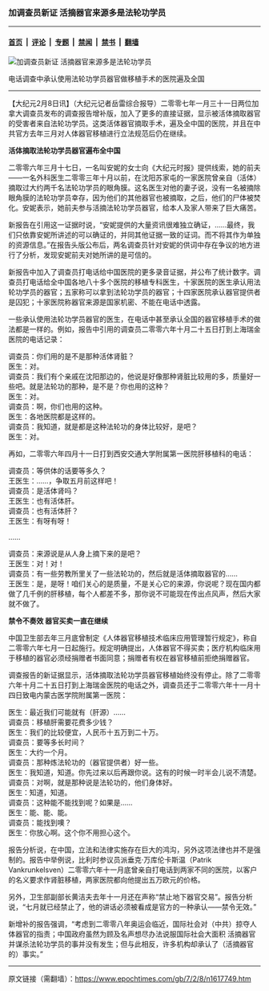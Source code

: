 ### 加调查员新证 活摘器官来源多是法轮功学员

---

#### [首页](../../../..?n1617749) &nbsp;|&nbsp; [评论](../../../../../epoch-comment?n1617749) &nbsp;|&nbsp; [专题](../../../../../epoch-special?n1617749) &nbsp;|&nbsp; [禁闻](../../../../../epoch-news?n1617749) &nbsp;|&nbsp; [禁书](../../../../../books?n1617749) &nbsp;|&nbsp; [翻墙](https://github.com/gfw-breaker/nogfw/blob/master/README.md?n1617749)


<div><img alt="加调查员新证 活摘器官来源多是法轮功学员" class="attachment-djy_600_400 size-djy_600_400 wp-post-image" src="https://i.epochtimes.com/assets/uploads/2007/02/702080521341887-600x400.jpg"/>
<div class="caption">
 <p>
  电话调查中承认使用法轮功学员器官做移植手术的医院遍及全国
 </p>
</div></div><hr/><div class="post_content" id="artbody" itemprop="articleBody">
 <!-- article content begin -->
 <p>
  【大纪元2月8日讯】（大纪元记者岳雷综合报导）二零零七年一月三十一日两位加拿大调查员发布的调查报告增补版，加入了更多的直接证据，显示被活体摘取器官的受害者来自法轮功学员。这类活体器官摘取手术，遍及全中国的医院，并且在中共官方去年三月对人体器官移植进行立法规范后仍在继续。
 </p>
 <p>
  <b>
   活体摘取法轮功学员器官遍布全中国
  </b>
 </p>
 <p>
  二零零六年三月十七日，一名叫安妮的女士向《大纪元时报》提供线索，她的前夫——一名外科医生二零零三年十月以前，在沈阳苏家屯的一家医院曾亲自（活体）摘取过大约两千名法轮功学员的眼角膜。这名医生对他的妻子说，没有一名被摘除眼角膜的法轮功学员幸存，因为他们的其他器官也被摘取，之后，他们的尸体被焚化。安妮表示，她前夫参与活摘法轮功学员器官，给本人及家人带来了巨大痛苦。
 </p>
 <p>
  新报告在引用这一证据时说，“安妮提供的大量资讯很难独立确证，……最终，我们只依靠安妮所讲述的可以确证的，并同其他证据一致的证词。而不将其作为单独的资源信息。”在报告头版公布后，两名调查员针对安妮的供词中存在争议的地方进行了分析，发现安妮前夫对她所讲的是可信的。
 </p>
 <p>
  新报告中加入了调查员打电话给中国医院的更多录音证据，并公布了统计数字。调查员打电话给全中国各地八十多个医院的移植专科医生，十家医院的医生承认用法轮功学员的器官；五家称可以拿到法轮功学员的器官；十四家医院承认器官提供者是囚犯；十家医院称器官来源是国家机密、不能在电话中透露。
 </p>
 <p>
  一些承认使用法轮功学员器官的医生，在电话中甚至承认全国的器官移植手术的做法都是一样的。例如，报告中引用的调查员二零零六年十月二十五日打到上海瑞金医院的电话记录：
 </p>
 <p>
  调查员：你们用的是不是那种活体肾脏？
  <br/>
  医生：对。
  <br/>
  调查员：我们有个亲戚在沈阳那边的，他说是好像那种肾脏比较用的多，质量好一些吧。就是法轮功的那种，是不是？你也用的这种？
  <br/>
  医生：对。
  <br/>
  调查员：啊，你们也用的这种。
  <br/>
  医生：各地医院都是这样的。
  <br/>
  调查员：我知道，就是都是这种法轮功的身体比较好，是吧？
  <br/>
  医生：对。
 </p>
 <p>
  再如，二零零六年四月十一日打到西安交通大学附属第一医院肝移植科的电话：
 </p>
 <p>
  调查员：等供体的话要等多久？
  <br/>
  王医生：……，争取五月前这样吧！
  <br/>
  调查员：是活体肾吗？
  <br/>
  王医生：也有活体肝。
  <br/>
  调查员：也有活体肝？
  <br/>
  王医生：有呀有呀！
 </p>
 <p>
  ……
 </p>
 <p>
  调查员：来源说是从人身上摘下来的是吧？
  <br/>
  王医生：对！对！
  <br/>
  调查员：有一些劳教所里关了一些法轮功的，然后就是活体摘取器官的……
  <br/>
  王医生：是，是呀！咱们关心的是质量，不是关心它的来源，你说呢？现在国内都做了几千例的肝移植，每个人都差不多，那你说不可能现在传出点风声，然后大家就不做了。
 </p>
 <p>
  <b>
   禁令不奏效 器官买卖一直在继续
  </b>
 </p>
 <p>
  中国卫生部去年三月底曾制定《人体器官移植技术临床应用管理暂行规定》，称自二零零六年七月一日起施行。规定明确提出，人体器官不得买卖；医疗机构临床用于移植的器官必须经捐赠者书面同意；捐赠者有权在器官移植前拒绝捐赠器官。
 </p>
 <p>
  调查报告的新证据显示，活体摘取法轮功学员器官移植始终没有停止。除了二零零六年十月二十五日打到上海瑞金医院的电话之外，调查员还于二零零六年十一月十四日致电内蒙古医学院附属第一医院：
 </p>
 <p>
  医生：最近我们可能就有（肝源）……
  <br/>
  调查员：移植肝需要花费多少钱？
  <br/>
  医生：我们的比较便宜，人民币十五万到二十万。
  <br/>
  调查员：要等多长时间？
  <br/>
  医生：大约一个月。
  <br/>
  调查员：那种炼法轮功的（器官提供者）好一些。
  <br/>
  医生：我知道，知道。你先过来以后再跟你说。这有的时候一时半会儿说不清楚。
  <br/>
  调查员：对啊，就是那种说是法轮功的，他们身体好。
  <br/>
  医生：知道，知道。
  <br/>
  调查员：这种能不能找到呢？如果是……
  <br/>
  医生：能、能、能。
  <br/>
  调查员：能找到噢？
  <br/>
  医生：你放心啊。这个你不用担心这个。
 </p>
 <p>
  报告分析说，在中国，立法和法律实施存在巨大的鸿沟，另外这项法律也并不是强制的。报告中举例说，比利时参议员派垂克‧万库伦卡斯温（Patrik Vankrunkelsven）二零零六年十一月底曾亲自打电话到两家不同的医院，以客户的名义要求作肾脏移植，两家医院都向他提出五万欧元的价格。
 </p>
 <p>
  另外，卫生部副部长黄洁夫去年十一月还在声称“禁止地下器官交易”。报告分析说，“七月就已经禁止了，他的讲话必须被看成是官方的一种承认——禁令无效。”
 </p>
 <p>
  新增补的报告强调，“考虑到二零零八年奥运会临近，国际社会对（中共）掠夺人体器官的指责；中国政府虽然为顾及名声想尽办法说服国际社会大面积
  <ok href="https://www.epochtimes.com/gb/tag/%E6%B4%BB%E6%91%98%E5%99%A8%E5%AE%98.html">
   活摘器官
  </ok>
  并谋杀法轮功学员的事并没有发生；但与此相反，许多机构却承认了（活摘器官的）事实。”
  <font color="#ffffff">
   (http://www.dajiyuan.com)
  </font>
 </p>
 <!-- article content end -->
 <div id="below_article_ad">
 </div>
</div>


---

原文链接（需翻墙）：https://www.epochtimes.com/gb/7/2/8/n1617749.htm